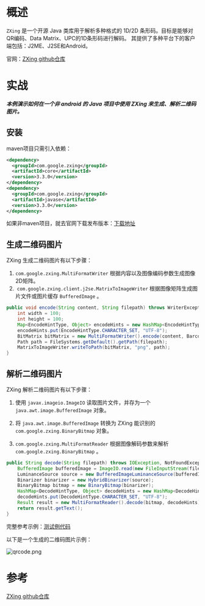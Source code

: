 # 概述

`ZXing` 是一个开源 Java 类库用于解析多种格式的 1D/2D 条形码。目标是能够对QR编码、Data Matrix、UPC的1D条形码进行解码。 其提供了多种平台下的客户端包括：J2ME、J2SE和Android。 

官网：[<u>ZXing github仓库</u>](https://github.com/zxing/zxing)

# 实战

***本例演示如何在一个非 android 的 Java 项目中使用 ZXing 来生成、解析二维码图片。***

## 安装

maven项目只需引入依赖：

```xml
<dependency>
  <groupId>com.google.zxing</groupId>
  <artifactId>core</artifactId>
  <version>3.3.0</version>
</dependency>
<dependency>
  <groupId>com.google.zxing</groupId>
  <artifactId>javase</artifactId>
  <version>3.3.0</version>
</dependency>
```

如果非maven项目，就去官网下载发布版本：[<u>下载地址</u>](https://github.com/zxing/zxing/releases)

## 生成二维码图片

ZXing 生成二维码图片有以下步骤：

1. `com.google.zxing.MultiFormatWriter` 根据内容以及图像编码参数生成图像2D矩阵。
2. ​ `com.google.zxing.client.j2se.MatrixToImageWriter` 根据图像矩阵生成图片文件或图片缓存 `BufferedImage` 。

```java
public void encode(String content, String filepath) throws WriterException, IOException {
	int width = 100;
	int height = 100;
	Map<EncodeHintType, Object> encodeHints = new HashMap<EncodeHintType, Object>();
	encodeHints.put(EncodeHintType.CHARACTER_SET, "UTF-8");
	BitMatrix bitMatrix = new MultiFormatWriter().encode(content, BarcodeFormat.QR_CODE, width, height, encodeHints);
	Path path = FileSystems.getDefault().getPath(filepath);
	MatrixToImageWriter.writeToPath(bitMatrix, "png", path);
}
```

## 解析二维码图片

ZXing 解析二维码图片有以下步骤：

1. 使用 `javax.imageio.ImageIO` 读取图片文件，并存为一个 `java.awt.image.BufferedImage` 对象。

2. 将 `java.awt.image.BufferedImage` 转换为 ZXing 能识别的 `com.google.zxing.BinaryBitmap` 对象。

3. `com.google.zxing.MultiFormatReader` 根据图像解码参数来解析 `com.google.zxing.BinaryBitmap` 。


```java
public String decode(String filepath) throws IOException, NotFoundException {
	BufferedImage bufferedImage = ImageIO.read(new FileInputStream(filepath));
	LuminanceSource source = new BufferedImageLuminanceSource(bufferedImage);
	Binarizer binarizer = new HybridBinarizer(source);
	BinaryBitmap bitmap = new BinaryBitmap(binarizer);
	HashMap<DecodeHintType, Object> decodeHints = new HashMap<DecodeHintType, Object>();
	decodeHints.put(DecodeHintType.CHARACTER_SET, "UTF-8");
	Result result = new MultiFormatReader().decode(bitmap, decodeHints);
	return result.getText();
}
```

完整参考示例：[<u>测试例代码</u>](https://github.com/zp1024/JavaParty/blob/master/toolbox/image/src/test/java/org/zp/image/QRCodeUtilTest.java)

以下是一个生成的二维码图片示例：

![qrcode.png](http://upload-images.jianshu.io/upload_images/3101171-26b73730088f0ab8.png?imageMogr2/auto-orient/strip%7CimageView2/2/w/1240)

# 参考

[ZXing github仓库](https://github.com/zxing/zxing)
